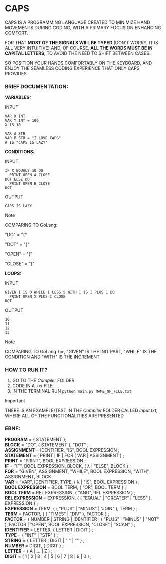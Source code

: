 # CAPS
CAPS IS A PROGRAMMING LANGUAGE CREATED TO MINIMIZE HAND MOVEMENTS DURING CODING, WITH A PRIMARY FOCUS ON ENHANCING COMFORT.

FOR THAT **MOST OF THE SIGNALS WILL BE TYPED** (DON'T WORRY, IT IS ALL VERY INTUITIVE) AND, OF COURSE, **ALL THE WORDS MUST BE IN CAPITAL LETTERS**, TO AVOID THE NEED TO SHIFT BETWEEN CASES. 

SO POSITION YOUR HANDS COMFORTABLY ON THE KEYBOARD, AND ENJOY THE SEAMLESS CODING EXPERIENCE THAT ONLY CAPS PROVIDES.

### BRIEF DOCUMENTATION:

**VARIABLES:**

INPUT
```
VAR X INT
VAR Y INT = 100
X IS 10

VAR A STR
VAR B STR = "I LOVE CAPS"
A IS "CAPS IS LAZY"
```

**CONDITIONS:**

INPUT
```
IF X EQUALS 10 DO
  PRINT OPEN A CLOSE
DOT ELSE DO
  PRINT OPEN B CLOSE
DOT
```

OUTPUT
```
CAPS IS LAZY
```

> [!NOTE]
> COMPARING TO GoLang:
>
> "DO" = "{"
>
> "DOT" = "}"
>
> "OPEN" = "("
>
> "CLOSE" = ")"

**LOOPS:**

INPUT
```
GIVEN I IS 0 WHILE I LESS 5 WITH I IS I PLUS 1 DO
  PRINT OPEN X PLUS I CLOSE
DOT
```

OUTPUT
```
10
11
12
13
```

> [!NOTE]
> COMPARING TO GoLang `for`, "GIVEN" IS THE INIT PART, "WHILE" IS THE CONDITION AND "WITH" IS THE INCREMENT 

### HOW TO RUN IT?
  1. GO TO THE _Compiler_ FOLDER
  2. CODE IN A _.txt_ FILE
  3. IN THE TERMINAL RUN `python main.py NAME_OF_FILE.txt`

> [!IMPORTANT]
> THERE IS AN EXAMPLE/TEST IN THE _Compiler_ FOLDER CALLED _input.txt_, WHERE ALL OF THE FUNCTIONALITIES ARE PRESENTED

### EBNF:

**PROGRAM** = { STATEMENT };\
**BLOCK** = "DO", { STATEMENT }, "DOT" ;\
**ASSIGNMENT** = IDENTIFIER, "IS", BOOL EXPRESSION ;\
**STATEMENT** = ( PRINT | IF | FOR | VAR | ASSIGNMENT ) ;\
**PRINT** = "PRINT", BOOL EXPRESSION ;\
**IF** = "IF", BOOL EXPRESSION, BLOCK, ( λ | "ELSE", BLOCK ) ;\
**FOR** = "GIVEN", ASSIGNMENT, "WHILE", BOOL EXPRESSION, "WITH", ASSIGNMENT, BLOCK ;\
**VAR** = "VAR", IDENTIFIER, TYPE, ( λ | "IS", BOOL EXPRESSION ) ;\
**BOOL EXPRESSION** = BOOL TERM, { "OR", BOOL TERM } ;\
**BOOL TERM** = REL EXPRESSION, { "AND", REL EXPRESSION } ;\
**REL EXPRESSION** = EXPRESSION, { ( "EQUAL" | "GREATER" | "LESS" ), EXPRESSION } ;\
**EXPRESSION** = TERM, { ( "PLUS" | "MINUS" | "JOIN" ), TERM } ;\
**TERM** = FACTOR, { ( "TIMES" | "DIV" ), FACTOR } ;\
**FACTOR** = ( NUMBER | STRING | IDENTIFIER | ( "PLUS" | "MINUS" | "NOT" ), FACTOR | "OPEN", BOOL EXPRESSION, "CLOSE" | "SCAN" ) ;\
**IDENTIFIER** = LETTER, { LETTER | DIGIT } ;\
**TYPE** = ( "INT" | "STR" ) ;\
**STRING** = { LETTER | DIGIT | " " | "" } ;\
**NUMBER** = DIGIT, { DIGIT } ;\
**LETTER** = ( A | ... | Z ) ;\
**DIGIT** = ( 1 | 2 | 3 | 4 | 5 | 6 | 7 | 8 | 9 | 0 ) ;
